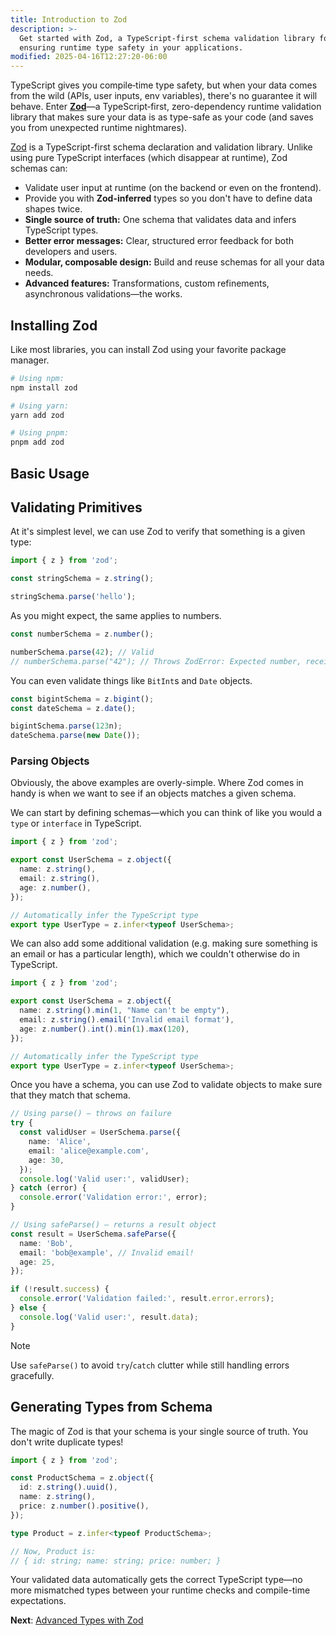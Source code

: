 ```yaml
---
title: Introduction to Zod
description: >-
  Get started with Zod, a TypeScript-first schema validation library for
  ensuring runtime type safety in your applications.
modified: 2025-04-16T12:27:20-06:00
---
```


TypeScript gives you compile‐time type safety, but when your data comes from the wild (APIs, user inputs, env variables), there's no guarantee it will behave. Enter **[Zod](https://www.npmjs.com/package/zod)**—a TypeScript‐first, zero-dependency runtime validation library that makes sure your data is as type-safe as your code (and saves you from unexpected runtime nightmares).

[Zod](https://www.npmjs.com/package/zod) is a TypeScript-first schema declaration and validation library. Unlike using pure TypeScript interfaces (which disappear at runtime), Zod schemas can:

- Validate user input at runtime (on the backend or even on the frontend).
- Provide you with **Zod-inferred** types so you don't have to define data shapes twice.
- **Single source of truth:** One schema that validates data and infers TypeScript types.
- **Better error messages:** Clear, structured error feedback for both developers and users.
- **Modular, composable design:** Build and reuse schemas for all your data needs.
- **Advanced features:** Transformations, custom refinements, asynchronous validations—the works.

## Installing Zod

Like most libraries, you can install Zod using your favorite package manager.

```sh
# Using npm:
npm install zod

# Using yarn:
yarn add zod

# Using pnpm:
pnpm add zod
```

## Basic Usage

## Validating Primitives

At it's simplest level, we can use Zod to verify that something is a given type:

```ts
import { z } from 'zod';

const stringSchema = z.string();

stringSchema.parse('hello');
```

As you might expect, the same applies to numbers.

```ts
const numberSchema = z.number();

numberSchema.parse(42); // Valid
// numberSchema.parse("42"); // Throws ZodError: Expected number, received string
```

You can even validate things like `BitInt`s and `Date` objects.

```ts
const bigintSchema = z.bigint();
const dateSchema = z.date();

bigintSchema.parse(123n);
dateSchema.parse(new Date());
```

### Parsing Objects

Obviously, the above examples are overly-simple. Where Zod comes in handy is when we want to see if an objects matches a given schema.

We can start by defining schemas—which you can think of like you would a `type` or `interface` in TypeScript.

```ts
import { z } from 'zod';

export const UserSchema = z.object({
  name: z.string(),
  email: z.string(),
  age: z.number(),
});

// Automatically infer the TypeScript type
export type UserType = z.infer<typeof UserSchema>;
```

We can also add some additional validation (e.g. making sure something is an email or has a particular length), which we couldn't otherwise do in TypeScript.

```ts
import { z } from 'zod';

export const UserSchema = z.object({
  name: z.string().min(1, "Name can't be empty"),
  email: z.string().email('Invalid email format'),
  age: z.number().int().min(1).max(120),
});

// Automatically infer the TypeScript type
export type UserType = z.infer<typeof UserSchema>;
```

Once you have a schema, you can use Zod to validate objects to make sure that they match that schema.

```ts
// Using parse() – throws on failure
try {
  const validUser = UserSchema.parse({
    name: 'Alice',
    email: 'alice@example.com',
    age: 30,
  });
  console.log('Valid user:', validUser);
} catch (error) {
  console.error('Validation error:', error);
}

// Using safeParse() – returns a result object
const result = UserSchema.safeParse({
  name: 'Bob',
  email: 'bob@example', // Invalid email!
  age: 25,
});

if (!result.success) {
  console.error('Validation failed:', result.error.errors);
} else {
  console.log('Valid user:', result.data);
}
```

> [!NOTE]
> Use `safeParse()` to avoid `try`/`catch` clutter while still handling errors gracefully.

## Generating Types from Schema

The magic of Zod is that your schema is your single source of truth. You don't write duplicate types!

```ts
import { z } from 'zod';

const ProductSchema = z.object({
  id: z.string().uuid(),
  name: z.string(),
  price: z.number().positive(),
});

type Product = z.infer<typeof ProductSchema>;

// Now, Product is:
// { id: string; name: string; price: number; }
```

Your validated data automatically gets the correct TypeScript type—no more mismatched types between your runtime checks and compile-time expectations.

**Next**: [Advanced Types with Zod](advanced-types-with-zod.md)

